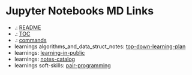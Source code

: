 # Jupyter Notebooks MD Links

- .: [README](./README.md)
- .: [TOC](./TOC.md)
- .: [commands](./commands.md)
- learnings    algorithms_and_data_struct_notes: [top-down-learning-plan](./learnings/algorithms_and_data_struct_notes/top-down-learning-plan.md)
- learnings: [learning-in-public](./learnings/learning-in-public.md)
- learnings: [notes-catalog](./learnings/notes-catalog.md)
- learnings    soft-skills: [pair-programming](./learnings/soft-skills/pair-programming.md)
